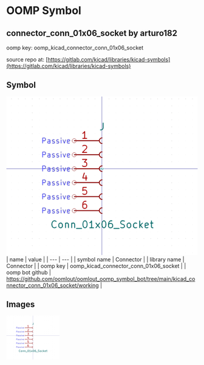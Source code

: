 # OOMP Symbol  
## connector_conn_01x06_socket  by arturo182  
  
oomp key: oomp_kicad_connector_conn_01x06_socket  
  
source repo at: [https://gitlab.com/kicad/libraries/kicad-symbols](https://gitlab.com/kicad/libraries/kicad-symbols)  
## Symbol  
  
[![working.png](working_600.png)](working.png)  
| name | value | 
| --- | --- | 
| symbol name | Connector | 
| library name | Connector | 
| oomp key | oomp_kicad_connector_conn_01x06_socket | 
| oomp bot github | https://github.com/oomlout/oomlout_oomp_symbol_bot/tree/main/kicad_connector_conn_01x06_socket/working | 
## Images  
  
[![working.png](working_140.png)](working.png)  
